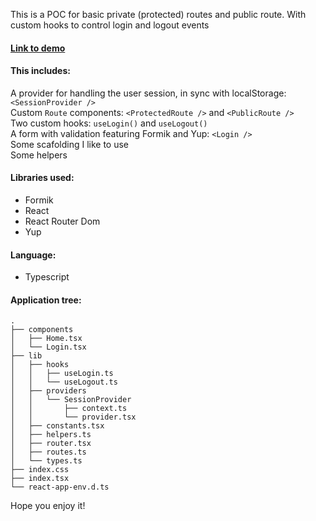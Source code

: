 This is a POC for basic private (protected) routes and public route. With custom hooks to control login and logout events

#### [Link to demo](https://class-session-provider.niconiahi.vercel.app)

#### This includes:

A provider for handling the user session, in sync with localStorage: `<SessionProvider />`</br>
Custom `Route` components: `<ProtectedRoute />` and `<PublicRoute />`</br>
Two custom hooks: `useLogin()` and `useLogout()`</br>
A form with validation featuring Formik and Yup: `<Login />`</br>
Some scafolding I like to use</br>
Some helpers</br>

#### Libraries used:

- Formik
- React
- React Router Dom
- Yup

#### Language:

- Typescript

#### Application tree:

```
.
├── components
│   ├── Home.tsx
│   └── Login.tsx
├── lib
│   ├── hooks
│   │   ├── useLogin.ts
│   │   └── useLogout.ts
│   ├── providers
│   │   └── SessionProvider
│   │       ├── context.ts
│   │       └── provider.tsx
│   ├── constants.tsx
│   ├── helpers.ts
│   ├── router.tsx
│   ├── routes.ts
│   └── types.ts
├── index.css
├── index.tsx
└── react-app-env.d.ts
```

Hope you enjoy it!
